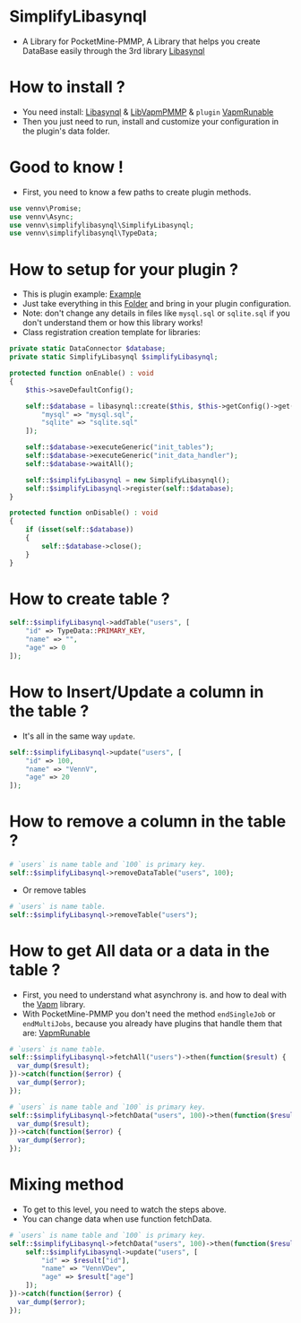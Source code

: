 # SimplifyLibasynql
- A Library for PocketMine-PMMP, A Library that helps you create DataBase easily through the 3rd library [Libasynql](https://poggit.pmmp.io/ci/poggit/libasynql/libasynql)

# How to install ?
- You need install: [Libasynql](https://poggit.pmmp.io/ci/poggit/libasynql/libasynql) & [LibVapmPMMP](https://poggit.pmmp.io/ci/VennDev/VapmPMMP/VapmPMMP) & ``plugin`` [VapmRunable](https://poggit.pmmp.io/ci/VennDev/VapmRunable/VapmRunable)
- Then you just need to run, install and customize your configuration in the plugin's data folder.

# Good to know !
- First, you need to know a few paths to create plugin methods.
```php
use vennv\Promise;
use vennv\Async;
use vennv\simplifylibasynql\SimplifyLibasynql;
use vennv\simplifylibasynql\TypeData;
```
# How to setup for your plugin ?
- This is plugin example: [Example](https://github.com/VennDev/SimplifyLibasynql/tree/main/Examples/Test)
- Just take everything in this [Folder](https://github.com/VennDev/SimplifyLibasynql/tree/main/SQL) and bring in your plugin configuration.
- Note: don't change any details in files like ``mysql.sql`` or ``sqlite.sql`` if you don't understand them or how this library works!
- Class registration creation template for libraries:
```php
private static DataConnector $database;
private static SimplifyLibasynql $simplifyLibasynql;

protected function onEnable() : void
{
    $this->saveDefaultConfig();

    self::$database = libasynql::create($this, $this->getConfig()->get("database"), [
        "mysql" => "mysql.sql",
        "sqlite" => "sqlite.sql"
    ]);

    self::$database->executeGeneric("init_tables");
    self::$database->executeGeneric("init_data_handler");
    self::$database->waitAll();

    self::$simplifyLibasynql = new SimplifyLibasynql();
    self::$simplifyLibasynql->register(self::$database);
}

protected function onDisable() : void
{
    if (isset(self::$database)) 
    {
        self::$database->close();
    }
}
```

# How to create table ?
```php
self::$simplifyLibasynql->addTable("users", [
    "id" => TypeData::PRIMARY_KEY,
    "name" => "",
    "age" => 0
]);
```

# How to Insert/Update a column in the table ?
- It's all in the same way ``update``.
```php
self::$simplifyLibasynql->update("users", [
    "id" => 100,
    "name" => "VennV",
    "age" => 20
]);
```

# How to remove a column in the table ?
```php
# `users` is name table and `100` is primary key.
self::$simplifyLibasynql->removeDataTable("users", 100);
```
- Or remove tables
```php
# `users` is name table.
self::$simplifyLibasynql->removeTable("users");
```

# How to get All data or a data in the table ?
- First, you need to understand what asynchrony is. and how to deal with the [Vapm](https://github.com/VennDev/Vapm/blob/main/README.md) library.
- With PocketMine-PMMP you don't need the method ``endSingleJob`` or ``endMultiJobs``, because you already have plugins that handle them that are: [VapmRunable](https://poggit.pmmp.io/ci/VennDev/VapmRunable/VapmRunable)
```php
# `users` is name table.
self::$simplifyLibasynql->fetchAll("users")->then(function($result) {
  var_dump($result);
})->catch(function($error) {
  var_dump($error);
});
```
```php
# `users` is name table and `100` is primary key.
self::$simplifyLibasynql->fetchData("users", 100)->then(function($result) {
  var_dump($result);
})->catch(function($error) {
  var_dump($error);
});
```
# Mixing method
- To get to this level, you need to watch the steps above.
- You can change data when use function fetchData.
```php
# `users` is name table and `100` is primary key.
self::$simplifyLibasynql->fetchData("users", 100)->then(function($result) {
    self::$simplifyLibasynql->update("users", [
        "id" => $result["id"],
        "name" => "VennVDev",
        "age" => $result["age"]
    ]);
})->catch(function($error) {
  var_dump($error);
});
```
